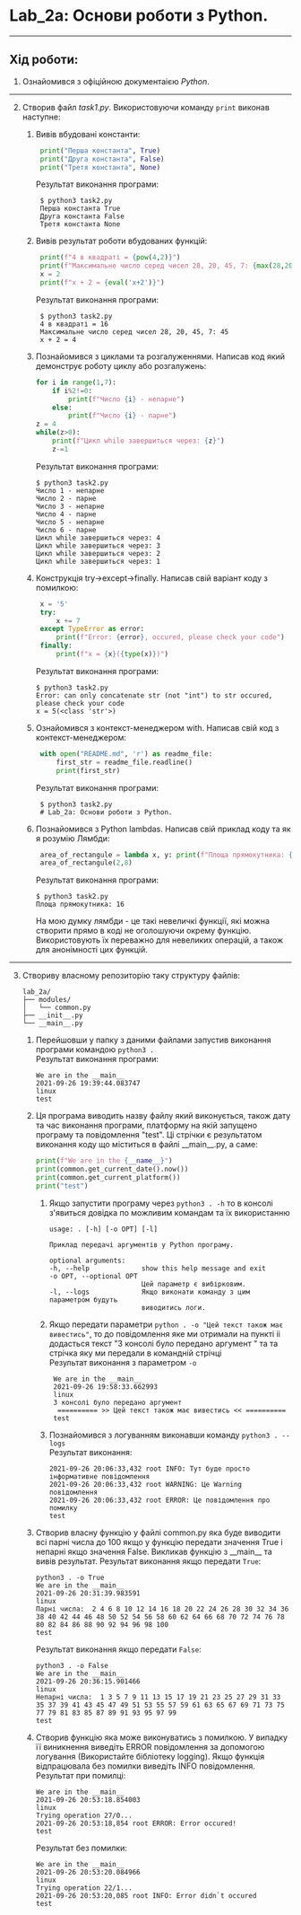 # Lab_2a: Основи роботи з Python.

****

## Хід роботи:

1. Ознайомився з офіційною документаією _Python_.

****
2. Створив файл _task1.py_. Використовуючи команду `print` виконав наступне:
    1. Вивів вбудовані константи:
       ```python
        print("Перша константа", True)
        print("Друга константа", False)
        print("Третя константа", None)
       ```
       Результат виконання програми:
       ```
        $ python3 task2.py
        Перша константа True
        Друга константа False
        Третя константа None
       ``` 
    2. Вивів результат роботи вбудованих функцій:
       ```python
        print(f"4 в квадраті = {pow(4,2)}")
        print(f"Максимальне число серед чисел 28, 20, 45, 7: {max(28,20,45,7)}")
        x = 2
        print(f"x + 2 = {eval('x+2')}")
       ```

       Результат виконання програми:
       ```
        $ python3 task2.py
        4 в квадраті = 16
        Максимальне число серед чисел 28, 20, 45, 7: 45
        x + 2 = 4
       ```
    3. Познайомився з циклами та розгалуженнями. Написав код який демонструє роботу циклу або розгалужень:
        ```python
        for i in range(1,7):
            if i%2!=0:
                print(f"Число {i} - непарне")
            else:
                print(f"Число {i} - парне")
        z = 4
        while(z>0):
            print(f"Цикл while завершиться через: {z}")
            z-=1
       ```
       Результат виконання програми:
       ```
       $ python3 task2.py
       Число 1 - непарне
       Число 2 - парне
       Число 3 - непарне
       Число 4 - парне
       Число 5 - непарне
       Число 6 - парне
       Цикл while завершиться через: 4
       Цикл while завершиться через: 3
       Цикл while завершиться через: 2
       Цикл while завершиться через: 1
       ```
    4. Конструкція try->except->finally. Написав свій варіант коду з помилкою:
       ```python
        x = '5'
        try:
            x += 7
        except TypeError as error:
            print(f"Error: {error}, occured, please check your code")
        finally:
            print(f"x = {x}({type(x)})")
       ```
       Результат виконання програми:
        ```
       $ python3 task2.py
       Error: can only concatenate str (not "int") to str occured, please check your code
       x = 5(<class 'str'>)
       ```
    5. Ознайомився з контекст-менеджером with. Написав свій код з контекст-менеджером:
       ```python
        with open("README.md", 'r') as readme_file:
            first_str = readme_file.readline()
            print(first_str)
       ```
       Результат виконання програми:
       ```
        $ python3 task2.py
        # Lab_2a: Основи роботи з Python.
       ```
    6. Познайомився з Python lambdas. Написав свій приклад коду та як я розумію Лямбди:
       ```python
        area_of_rectangule = lambda x, y: print(f"Площа прямокутника: {x*y}")
        area_of_rectangule(2,8)
       ```
       Результат виконання програми:
       ```
       $ python3 task2.py
       Площа прямокутника: 16
       ```
       На мою думку лямбди - це такі невеличкі функції, які можна створити прямо в коді не оголошуючи окрему функцію.
       Використовують їх переважно для невеликих операцій, а також для анонімності цих функцій.
****
3. Створиву власному репозиторію таку структуру файлів:
    ```
    lab_2a/
    ├── modules/
    │   └── common.py
    ├── __init__.py
    └── __main__.py
   ```
   1. Перейшовши у папку з даними файлами запустив виконання програми командою `python3 .`  
        Результат виконання програми:
      ```
      We are in the __main__
      2021-09-26 19:39:44.083747
      linux
      test
      ```
   2. Ця програма виводить назву файлу який виконується, також дату та час виконання програми, платформу на якій запущено програму та повідомлення "test". Ці стрічки є результатом виконання коду що міститься в файлі \_\_main__.py, а саме:
        ```python
        print(f"We are in the {__name__}")
        print(common.get_current_date().now())
        print(common.get_current_platform())
        print("test")
       ```
      1. Якщо запустити програму через `python3 . -h` то в консолі з'явиться довідка по можливим командам та їх використанню
            ```
            usage: . [-h] [-o OPT] [-l]

            Приклад передачі аргументів у Python програму.

            optional arguments:
            -h, --help             show this help message and exit
            -o OPT, --optional OPT 
                                   Цей параметр є вибірковим.
            -l, --logs             Якщо виконати команду з цим параметром будуть
                                   виводитись логи.
         ```
      2. Якщо передати параметри `python . -o "Цей текст також має вивестись"`, то до повідомлення яке ми отримали на пункті ii додасться текст "З консолі було передано аргумент
" та та стрічка яку ми передали в командній стрічці  
            Результат виконання з параметром `-o`  
            ```
             We are in the __main__
             2021-09-26 19:58:33.662993
             linux
             З консолі було передано аргумент
              ========== >> Цей текст також має вивестись << ==========
             test
            ```
      3. Познайомився з логуванням виконавши команду `python3 . --logs`  
            Результат виконання:
            ```
            2021-09-26 20:06:33,432 root INFO: Тут буде просто інформативне повідомлення
            2021-09-26 20:06:33,432 root WARNING: Це Warning повідомлення
            2021-09-26 20:06:33,432 root ERROR: Це повідомлення про помилку
            test
         ```
   3. Створив власну функцію у файлі common.py яка буде виводити всі парні числа до 100 якщо у функцію передати значення True і непарні якщо значення False. Викликав функцію з \_\_main__ та вивів результат.
        Результат виконання якщо передати `True`:
        ```
        python3 . -o True
        We are in the __main__
        2021-09-26 20:31:39.983591
        linux
        Парні числа:  2 4 6 8 10 12 14 16 18 20 22 24 26 28 30 32 34 36 38 40 42 44 46 48 50 52 54 56 58 60 62 64 66 68 70 72 74 76 78 80 82 84 86 88 90 92 94 96 98 100  
        test
      ```
      Результат виконання якщо передати `False`:
      ```
      python3 . -o False
      We are in the __main__
      2021-09-26 20:36:15.901466
      linux
      Непарні числа:  1 3 5 7 9 11 13 15 17 19 21 23 25 27 29 31 33 35 37 39 41 43 45 47 49 51 53 55 57 59 61 63 65 67 69 71 73 75 77 79 81 83 85 87 89 91 93 95 97 99 
      test
      ```
   4. Створив функцію яка може виконуватись з помилкою. У випадку її виникнення виведіть ERROR повідомлення за допомогою логування (Використайте бібліотеку logging). Якщо функція відпрацювала без помилки виведіть INFO повідомлення.  
        Результат при помилці:
        ```
        We are in the __main__
        2021-09-26 20:53:18.854003
        linux
        Trying operation 27/0...
        2021-09-26 20:53:18,854 root ERROR: Error occured!
        test
        ```
        Результат без помилки:
        ```
        We are in the __main__
        2021-09-26 20:53:20.084966
        linux
        Trying operation 22/1...
        2021-09-26 20:53:20,085 root INFO: Error didn`t occured
        test
        ```
